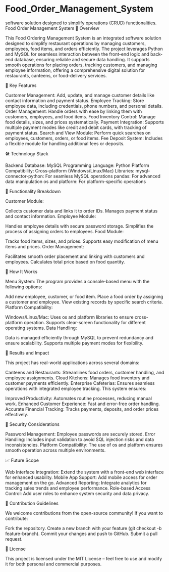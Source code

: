 # Food_Order_Management_System
software solution designed to simplify  operations (CRUD) functionalities.
Food Order Management System
📑 Overview

This Food Ordering Management System is an integrated software solution designed to simplify restaurant operations by managing customers, employees, food items, and orders efficiently. The project leverages Python and MySQL for seamless interaction between the front-end logic and back-end database, ensuring reliable and secure data handling. It supports smooth operations for placing orders, tracking customers, and managing employee information, offering a comprehensive digital solution for restaurants, canteens, or food-delivery services.

🎯 Key Features

Customer Management: Add, update, and manage customer details like contact information and payment status. Employee Tracking: Store employee data, including credentials, phone numbers, and personal details. Order Management: Handle orders with ease by linking them with customers, employees, and food items. Food Inventory Control: Manage food details, sizes, and prices systematically. Payment Integration: Supports multiple payment modes like credit and debit cards, with tracking of payment status. Search and View Module: Perform quick searches on employees, customers, orders, or food items. Fee Deposit System: Includes a flexible module for handling additional fees or deposits.

🛠️ Technology Stack

Backend Database: MySQL Programming Language: Python Platform Compatibility: Cross-platform (Windows/Linux/Mac) Libraries: mysql-connector-python: For seamless MySQL operations pandas: For advanced data manipulation os and platform: For platform-specific operations

🚀 Functionality Breakdown

Customer Module:

Collects customer data and links it to order IDs. Manages payment status and contact information. Employee Module:

Handles employee details with secure password storage. Simplifies the process of assigning orders to employees. Food Module:

Tracks food items, sizes, and prices. Supports easy modification of menu items and prices. Order Management:

Facilitates smooth order placement and linking with customers and employees. Calculates total price based on food quantity.

🧩 How It Works

Menu System: The program provides a console-based menu with the following options:

Add new employee, customer, or food item. Place a food order by assigning a customer and employee. View existing records by specific search criteria. Platform Compatibility:

Windows/Linux/Mac: Uses os and platform libraries to ensure cross-platform operation. Supports clear-screen functionality for different operating systems. Data Handling:

Data is managed efficiently through MySQL to prevent redundancy and ensure scalability. Supports multiple payment modes for flexibility.

🌟 Results and Impact

This project has real-world applications across several domains:

Canteens and Restaurants: Streamlines food orders, customer handling, and employee assignments. Cloud Kitchens: Manages food inventory and customer payments efficiently. Enterprise Cafeterias: Ensures seamless operations with integrated employee tracking. This system ensures:

Improved Productivity: Automates routine processes, reducing manual work. Enhanced Customer Experience: Fast and error-free order handling. Accurate Financial Tracking: Tracks payments, deposits, and order prices effectively.

🔐 Security Considerations

Password Management: Employee passwords are securely stored. Error Handling: Includes input validation to avoid SQL injection risks and data inconsistencies. Platform Compatibility: The use of os and platform ensures smooth operation across multiple environments.

📈 Future Scope

Web Interface Integration: Extend the system with a front-end web interface for enhanced usability. Mobile App Support: Add mobile access for order management on the go. Advanced Reporting: Integrate analytics for tracking sales trends and employee performance. Role-based Access Control: Add user roles to enhance system security and data privacy.

🤝 Contribution Guidelines

We welcome contributions from the open-source community! If you want to contribute:

Fork the repository. Create a new branch with your feature (git checkout -b feature-branch). Commit your changes and push to GitHub. Submit a pull request.

📝 License

This project is licensed under the MIT License – feel free to use and modify it for both personal and commercial purposes.

